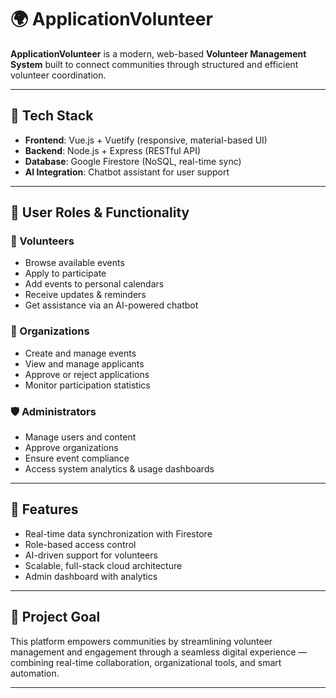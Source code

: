 # 🌍 ApplicationVolunteer

**ApplicationVolunteer** is a modern, web-based **Volunteer Management System** built to connect communities through structured and efficient volunteer coordination.

---

## 🧩 Tech Stack

- **Frontend**: Vue.js + Vuetify (responsive, material-based UI)
- **Backend**: Node.js + Express (RESTful API)
- **Database**: Google Firestore (NoSQL, real-time sync)
- **AI Integration**: Chatbot assistant for user support

---

## 👥 User Roles & Functionality

### 👤 Volunteers
- Browse available events
- Apply to participate
- Add events to personal calendars
- Receive updates & reminders
- Get assistance via an AI-powered chatbot

### 🏢 Organizations
- Create and manage events
- View and manage applicants
- Approve or reject applications
- Monitor participation statistics

### 🛡️ Administrators
- Manage users and content
- Approve organizations
- Ensure event compliance
- Access system analytics & usage dashboards

---

## 🚀 Features

- Real-time data synchronization with Firestore
- Role-based access control
- AI-driven support for volunteers
- Scalable, full-stack cloud architecture
- Admin dashboard with analytics

---

## 🎯 Project Goal

This platform empowers communities by streamlining volunteer management and engagement through a seamless digital experience — combining real-time collaboration, organizational tools, and smart automation.

---


